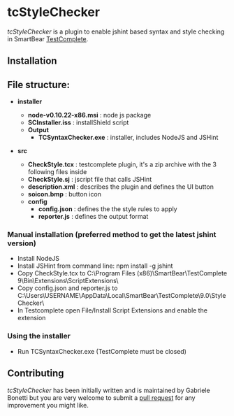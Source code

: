 # tcStyleChecker
*tcStyleChecker* is a plugin to enable jshint based syntax and style checking in SmartBear [TestComplete](http://smartbear.com/product/testcomplete/overview/).


## Installation

## File structure:
* **installer**
  - **node-v0.10.22-x86.msi** : node js package
  - **SCInstaller.iss** : installShield script
  * **Output**
    - **TCSyntaxChecker.exe** : installer, includes NodeJS and JSHint

* **src**
  - **CheckStyle.tcx**  : testcomplete plugin, it's a zip archive with the 3 following files inside
  - **CheckStyle.sj**       : jscript file that calls JSHint
  - **description.xml**     : describes the plugin and defines the UI button
  - **soicon.bmp**          : button icon
  * **config**
    - **config.json**       : defines the the style rules to apply
    - **reporter.js**       : defines the output format

### Manual installation (preferred method to get the latest jshint version)
  - Install NodeJS
  - Install JSHint from command line:  npm install -g jshint
  - Copy CheckStyle.tcx to C:\Program Files (x86)\SmartBear\TestComplete 9\Bin\Extensions\ScriptExtensions\
  - Copy config.json and reporter.js to C:\Users\USERNAME\AppData\Local\SmartBear\TestComplete\9.0\StyleChecker\
  - In Testcomplete open File/Install Script Extensions and enable the extension

### Using the installer
  - Run TCSyntaxChecker.exe (TestComplete must be closed)

## Contributing
*tcStyleChecker* has been initially written and is maintained by Gabriele Bonetti but you are very welcome to submit a [pull request](https://help.github.com/articles/using-pull-requests/) for any improvement you might like.
